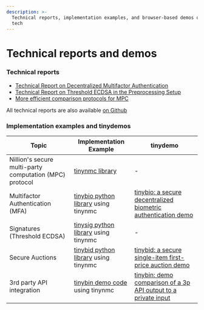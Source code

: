 ```yaml
---
description: >-
  Technical reports, implementation examples, and browser-based demos on Nillion
  tech
---
```


# Technical reports and demos

### Technical reports

- [Technical Report on Decentralized Multifactor Authentication](https://nillion.pub/decentralized-multifactor-authentication.pdf)
- [Technical Report on Threshold ECDSA in the Preprocessing Setup](https://nillion.pub/threshold-ecdsa-preprocessing-setup.pdf)
- [More efficient comparison protocols for MPC](https://eprint.iacr.org/2023/1934.pdf)

All technical reports are also available [on Github](https://github.com/NillionNetwork/nillionnetwork.github.io)

### Implementation examples and tinydemos

| Topic                                                   | Implementation Example                                                            | tinydemo                                                                                       |
| ------------------------------------------------------- | --------------------------------------------------------------------------------- | ---------------------------------------------------------------------------------------------- |
| Nillion's secure multi-party computation (MPC) protocol | [tinynmc library](https://github.com/NillionNetwork/tinynmc)                      | -                                                                                              |
| Multifactor Authentication (MFA)                        | [tinybio python library](https://github.com/NillionNetwork/tinybio) using tinynmc | [tinybio: a secure decentralized biometric authentication demo](https://nillion.pub/tinybio/)  |
| Signatures (Threshold ECDSA)                            | [tinysig python library](https://github.com/NillionNetwork/tinysig) using tinynmc | -                                                                                              |
| Secure Auctions                                         | [tinybid python library](https://github.com/NillionNetwork/tinybid) using tinynmc | [tinybid: a secure single-item first-price auction demo](https://nillion.pub/tinybid/)         |
| 3rd party API integration                               | [tinybin demo code](https://github.com/NillionNetwork/tinybin) using tinynmc      | [tinybin: demo comparison of a 3p API output to a private input](https://nillion.pub/tinybin/) |
